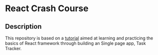 # React Crash Course

## Description

This repository is based on a [tutorial](https://www.youtube.com/watch?v=w7ejDZ8SWv8) aimed at learning and practicing the basics of React framework through building an Single page app, Task Tracker.

